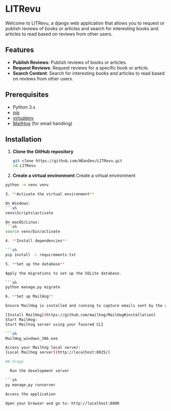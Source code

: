 # LITRevu

Welcome to LITRevu, a django web application that allows you to request or publish reviews of books or articles and search for interesting books and articles to read based on reviews from other users.

## Features

- **Publish Reviews**: Publish reviews of books or articles.
- **Request Reviews**: Request reviews for a specific book or article.
- **Search Content**: Search for interesting books and articles to read based on reviews from other users.

## Prerequisites

- Python 3.x
- [pip](https://pip.pypa.io/en/stable/)
- [virtualenv](https://virtualenv.pypa.io/en/stable/)
- [MailHog](https://github.com/mailhog/MailHog) (for email handling)

## Installation

1. **Clone the GitHub repository**

   ```sh
   git clone https://github.com/HDanDev/LITRevu.git
   cd LITRevu
   
2. **Create a virtual environment**
    Create a virtual environment

  ```sh
  python -m venv venv

3. **Activate the virtual environment**

On Windows:
  ```sh
  venv\Scripts\activate

On macOS/Linux:
  ```sh
  source venv/bin/activate

4. **Install dependencies**

  ```sh
  pip install -r requirements.txt

5. **Set up the database**

Apply the migrations to set up the SQLite database.

  ```sh
  python manage.py migrate

6. **Set up MailHog**

  Ensure MailHog is installed and running to capture emails sent by the application.

  [Install MailHog](https://github.com/mailhog/MailHog#installation)
  Start MailHog:
  Start Mailhog server using your favored CLI

  ```sh
  MailHog_windows_386.exe

Access your Mailhog local server: 
  [Local Mailhog server](http://localhost:8025/)

## Usage

    Run the development server

  ```sh
  py manage.py runserver

Access the application

Open your browser and go to: http://localhost:8000
